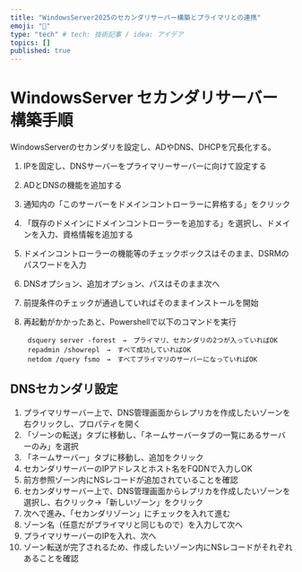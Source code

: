 ```yaml
---
title: "WindowsServer2025のセカンダリサーバー構築とプライマリとの連携"
emoji: "🎉"
type: "tech" # tech: 技術記事 / idea: アイデア
topics: []
published: true
---
```

# WindowsServer セカンダリサーバー構築手順
WindowsServerのセカンダリを設定し、ADやDNS、DHCPを冗長化する。

1. IPを固定し、DNSサーバーをプライマリーサーバーに向けて設定する
2. ADとDNSの機能を追加する
3. 通知内の「このサーバーをドメインコントローラーに昇格する」をクリック
4. 「既存のドメインにドメインコントローラーを追加する」を選択し、ドメインを入力、資格情報を追加する
5. ドメインコントローラーの機能等のチェックボックスはそのまま、DSRMのパスワードを入力
6. DNSオプション、追加オプション、パスはそのまま次へ
7. 前提条件のチェックが通過していればそのままインストールを開始
8. 再起動がかかったあと、Powershellで以下のコマンドを実行

        dsquery server -forest　→　プライマリ、セカンダリの2つが入っていればOK
        repadmin /showrepl　→　すべて成功していればOK
        netdom /query fsmo　→　すべてプライマリのサーバーになっていればOK
    

## DNSセカンダリ設定
1. プライマリサーバー上で、DNS管理画面からレプリカを作成したいゾーンを右クリックし、プロパティを開く
2. 「ゾーンの転送」タブに移動し、「ネームサーバータブの一覧にあるサーバーのみ」を選択
3. 「ネームサーバー」タブに移動し、追加をクリック
4. セカンダリサーバーのIPアドレスとホスト名をFQDNで入力しOK
5. 前方参照ゾーン内にNSレコードが追加されていることを確認
6. セカンダリサーバー上で、DNS管理画面からレプリカを作成したいゾーンを選択し、右クリック→「新しいゾーン」をクリック
7. 次へで進み、「セカンダリゾーン」にチェックを入れて進む
8. ゾーン名（任意だがプライマリと同じもので）を入力して次へ
9. プライマリサーバーのIPを入れ、次へ
10. ゾーン転送が完了されるため、作成したいゾーン内にNSレコードがそれぞれあることを確認